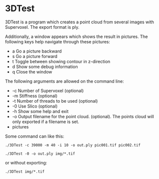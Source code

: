 # 3DTest

3DTest is a program which creates a point cloud from several images with Supervoxel.
The export format is ply.

Additionally, a window appears which shows the result in pictures.
The following keys help navigate through these pictures:

- a Go a picture backward
- s Go a picture forward
- t Toggle between showing contour in z-direction
- d Show some debug information
- q Close the window

The following arguments are allowed on the command line:

- -c Number of Supervoxel (optional)
- -m Stiffness (optional)
- -t Number of threads to be used (optional)
- -0 Use Slico (optional)
- -h Show some help and exit
- -o Output filename for the point cloud. (optional). The points cloud will only exported if a filename is set.
- pictures

Some command can like this:

`
./3DTest -c 39000 -m 40 -i 10 -o out.ply pic001.tif pic002.tif
`

`
./3DTest -0 -o out.ply img/*.tif
`

or without exporting:

`
./3DTest img/*.tif
`
